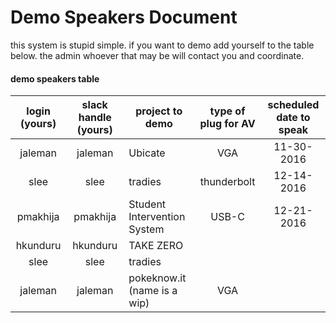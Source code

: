 # Demo Speakers Document

this system is stupid simple. if you want to demo add yourself to the table below. the admin whoever that may be will contact you and coordinate. 


#### demo speakers table

| login (yours) | slack handle (yours) | project to demo                 | type of plug for AV | scheduled date to speak |
| :-----------: | :------------------: | ------------------------------- | :-----------------: | :---------------------: |
| jaleman       | jaleman              | Ubicate                         | VGA                 | 11-30-2016              |
| slee          | slee                 | tradies                         | thunderbolt         | 12-14-2016              |
| pmakhija      | pmakhija             | Student Intervention System     | USB-C               | 12-21-2016              |
| hkunduru      | hkunduru             | TAKE ZERO                       |                     |                         |
| slee          | slee                 | tradies                         |                     |                         |
| jaleman       | jaleman              | pokeknow.it (name is a wip)     | VGA                 |                         |
